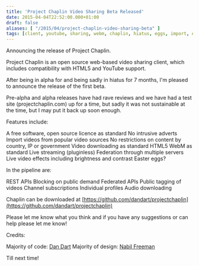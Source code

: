 ```yaml
---
title: 'Project Chaplin Video Sharing Beta Released'
date: 2015-04-04T22:52:00.000+01:00
draft: false
aliases: [ "/2015/04/project-chaplin-video-sharing-beta" ]
tags: [client, youtube, sharing, webm, chaplin, hiatus, eggs, import, easter, html5, video, project]
---
```


Announcing the release of Project Chaplin.

Project Chaplin is an open source web-based video sharing client, which includes compatibility with HTML5 and YouTube support.

After being in alpha for and being sadly in hiatus for 7 months, I'm pleased to announce the release of the first beta.

Pre-alpha and alpha releases have had rave reviews and we have had a test site (projectchaplin.com) up for a time, but sadly it was not sustainable at the time, but I may put it back up soon enough.

Features include:

A free software, open source licence as standard
No intrusive adverts
Import videos from popular video sources
No restrictions on content by country, IP or government
Video downloading as standard
HTML5 WebM as standard
Live streaming (pluginless)
Federation through multiple servers
Live video effects including brightness and contrast
Easter eggs?

In the pipeline are:

REST APIs
Blocking on public demand
Federated APIs
Public tagging of videos
Channel subscriptions
Individual profiles
Audio downloading

Chaplin can be downloaded at [https://github.com/dandart/projectchaplin](https://github.com/dandart/projectchaplin)

Please let me know what you think and if you have any suggestions or can help please let me know!

Credits:

Majority of code: [Dan Dart](https://github.com/dandart/)
Majority of design: [Nabil Freeman](https://github.com/nabilfreeman)

Till next time!